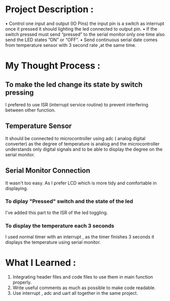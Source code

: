 # Project Description :

•	Control one input and output (IO Pins) the input pin is a switch as interrupt once it pressed it should lighting the led connected to output pin.
•	If the switch pressed must send “pressed” to the serial monitor only one time also send the LED states ”ON” or “OFF”.
•	Send continuous serial date comes from temperature sensor with 3 second rate ,at the same time.

# My Thought Process :

## To make the led change its state by switch pressing 
I prefered to use ISR (interrupt service routine) to prevent interfering between other function.
## Temperature Sensor
It should be connected to microcontroller using adc ( analog digital converter) as the degree of temperature is analog and the microcontroller understands only digital signals and to be able to display the degree on the serial monitor.
## Serial Monitor Connection
It wasn't too easy. As I prefer LCD which is more tidy and comfortable in displaying.
### To diplay "Pressed" switch and the state of the led
I've added this part to the ISR of the led toggling.
### To display the temperature each 3 seconds
I used normal timer with an interrupt , as the timer finishes 3 seconds it displays the temperature using serial monitor.

# What I Learned :

1. Integrating header files and code files to use them in main function properly.
2. Write useful comments as much as possible to make code readable.
3. Use interrupt , adc and uart all together in the same project.


